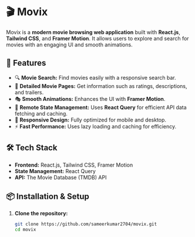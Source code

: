 # 🎬 Movix

Movix is a **modern movie browsing web application** built with **React.js**, **Tailwind CSS**, and **Framer Motion**. It allows users to explore and search for movies with an engaging UI and smooth animations.

## 🚀 Features
- 🔍 **Movie Search:** Find movies easily with a responsive search bar.
- 📄 **Detailed Movie Pages:** Get information such as ratings, descriptions, and trailers.
- 🎭 **Smooth Animations:** Enhances the UI with **Framer Motion**.
- 🔄 **Remote State Management:** Uses **React Query** for efficient API data fetching and caching.
- 📱 **Responsive Design:** Fully optimized for mobile and desktop.
- ⚡ **Fast Performance:** Uses lazy loading and caching for efficiency.

## 🛠️ Tech Stack
- **Frontend:** React.js, Tailwind CSS, Framer Motion
- **State Management:** React Query
- **API:** The Movie Database (TMDB) API

## 📦 Installation & Setup
1. **Clone the repository:**
   ```sh
   git clone https://github.com/sameerkumar2704/movix.git
   cd movix
